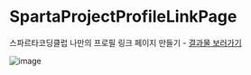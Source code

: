 # SpartaProjectProfileLinkPage
스파르타코딩클럽 나만의 프로필 링크 페이지 만들기 - [결과물 보러가기](https://kimjaea.github.io/SpartaProjectProfileLinkPage/)

![image](https://user-images.githubusercontent.com/57957086/225064154-101581b4-3627-4901-844a-2039d792fccd.png)
